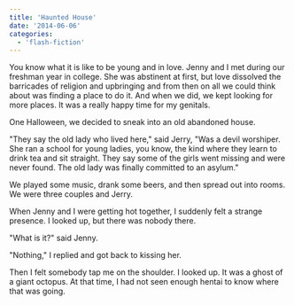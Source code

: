 ```yaml
---
title: 'Haunted House'
date: '2014-06-06'
categories:
  - 'flash-fiction'
---
```


You know what it is like to be young and in love. Jenny and I met during our
freshman year in college. She was abstinent at first, but love dissolved the
barricades of religion and upbringing and from then on all we could think about
was finding a place to do it. And when we did, we kept looking for more places.
It was a really happy time for my genitals.

One Halloween, we decided to sneak into an old abandoned house.

"They say the old lady who lived here," said Jerry, "Was a devil worshiper. She
ran a school for young ladies, you know, the kind where they learn to drink tea
and sit straight. They say some of the girls went missing and were never found.
The old lady was finally committed to an asylum."

We played some music, drank some beers, and then spread out into rooms. We were
three couples and Jerry.

When Jenny and I were getting hot together, I suddenly felt a strange presence.
I looked up, but there was nobody there.

"What is it?" said Jenny.

"Nothing," I replied and got back to kissing her.

Then I felt somebody tap me on the shoulder. I looked up. It was a ghost of a
giant octopus. At that time, I had not seen enough hentai to know where that was
going.
